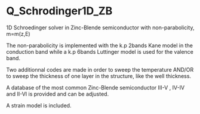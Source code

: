 # Q_Schrodinger1D_ZB
1D Schroedinger solver in Zinc-Blende semiconductor with non-parabolicity, m=m(z,E)

The non-parabolicity is implemented with the k.p 2bands Kane model in the conduction band while a k.p 6bands Luttinger model is used for the valence band.

Two additionnal codes are made in order to sweep the temperature AND/OR to sweep the thickness of one layer in the structure, like the well thickness.

A database of the most common Zinc-Blende semiconductor III-V , IV-IV and II-VI is provided and can be adjusted.

A strain model is included.
